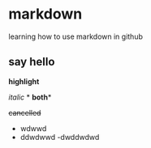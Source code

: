 # markdown
learning how to use markdown in github

## say hello

**highlight**

*italic*
*
**both***

~~cancelled~~
- wdwwd 
- ddwdwwd 
-dwddwdwd
